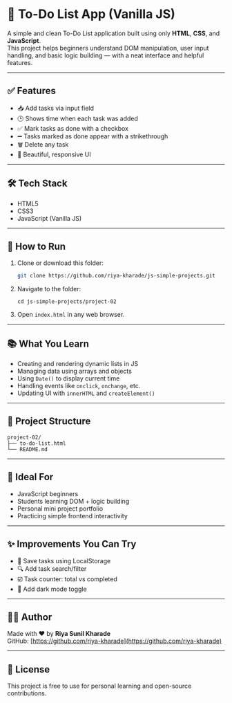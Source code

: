 # 📝 To-Do List App (Vanilla JS)

A simple and clean To-Do List application built using only **HTML**, **CSS**, and **JavaScript**.  
This project helps beginners understand DOM manipulation, user input handling, and basic logic building — with a neat interface and helpful features.

---

## ✅ Features

- 📥 Add tasks via input field  
- 🕒 Shows time when each task was added  
- ✅ Mark tasks as done with a checkbox  
- ➖ Tasks marked as done appear with a strikethrough  
- 🗑️ Delete any task  
- 🎨 Beautiful, responsive UI  

---

## 🛠️ Tech Stack

- HTML5  
- CSS3  
- JavaScript (Vanilla JS)

---

## 🚀 How to Run

1. Clone or download this folder:
   ```bash
   git clone https://github.com/riya-kharade/js-simple-projects.git
   ```
2. Navigate to the folder:
   ```
   cd js-simple-projects/project-02
   ```
3. Open `index.html` in any web browser.

---

## 📚 What You Learn

- Creating and rendering dynamic lists in JS  
- Managing data using arrays and objects  
- Using `Date()` to display current time  
- Handling events like `onclick`, `onchange`, etc.  
- Updating UI with `innerHTML` and `createElement()`  

---

## 📂 Project Structure

```
project-02/
├── to-do-list.html
└── README.md
```

---

## 👶 Ideal For

- JavaScript beginners  
- Students learning DOM + logic building  
- Personal mini project portfolio  
- Practicing simple frontend interactivity  

---

## ✨ Improvements You Can Try

- 💾 Save tasks using LocalStorage  
- 🔍 Add task search/filter  
- ☑️ Task counter: total vs completed  
- 🌙 Add dark mode toggle  

---

## 👩‍💻 Author

Made with ❤️ by **Riya Sunil Kharade**  
GitHub: [https://github.com/riya-kharade](https://github.com/riya-kharade)

---

## 📄 License

This project is free to use for personal learning and open-source contributions.
